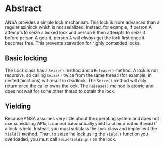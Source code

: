 # Abstract

ANSA provides a simple lock mechanism. This lock is more advanced than a regular spinlock which is not serialized. Instead, for example, if person A attempts to seize a locked lock and person B then attempts to seize it before person A gets it, person A will *always* get the lock first once it becomes free. This prevents starvation for highly contended locks.

## Basic locking

The Lock class has a `Seize()` method and a `Release()` method. A lock is not recursive, so calling `Seize()` twice from the same thread (for example, in nested functions) will result in deadlock. The `Seize()` method will only return once the caller owns the lock. The `Release()` method is atomic and does not wait for some other thread to obtain the lock.

## Yielding

Because ANSA assumes very little about the operating system and does not use scheduling APIs, it cannot automatically yield to other another thread if a lock is held. Instead, you must subclass the `Lock` class and implement the `Yield()` method. Then, to seize the lock using the `Yield()` function you overloaded, you must call `SeizeYielding()` on the lock.
